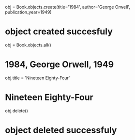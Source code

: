 obj = Book.objects.create(title='1984', author='George Orwell', publication_year=1949)
# object created succesfuly
obj = Book.objects.all()
# 1984, George Orwell, 1949
obj.title = 'Nineteen Eighty-Four'      
# Nineteen Eighty-Four 
obj.delete()
# object deleted successfuly